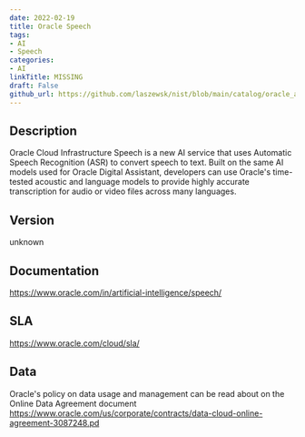 ```yaml
---
date: 2022-02-19
title: Oracle Speech
tags: 
- AI
- Speech
categories: 
- AI
linkTitle: MISSING
draft: False         
github_url: https://github.com/laszewsk/nist/blob/main/catalog/oracle_ai_services/oracle_speech.yaml
---
```


## Description

Oracle Cloud Infrastructure Speech is a new AI service that uses Automatic Speech Recognition (ASR) to convert speech to text. Built on the same AI models used for Oracle Digital Assistant, developers can use Oracle's time-tested acoustic and language models to provide highly accurate transcription for audio or video files across many languages.

## Version

unknown

## Documentation

https://www.oracle.com/in/artificial-intelligence/speech/

## SLA

https://www.oracle.com/cloud/sla/

## Data

Oracle's policy on data usage and management can be read about on the Online Data Agreement document https://www.oracle.com/us/corporate/contracts/data-cloud-online-agreement-3087248.pd
